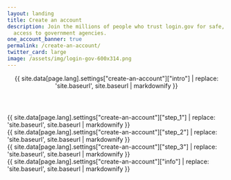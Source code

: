 ```yaml
---
layout: landing
title: Create an account
description: Join the millions of people who trust login.gov for safe, secure
  access to government agencies.
one_account_banner: true
permalink: /create-an-account/
twitter_card: large
image: /assets/img/login-gov-600x314.png
---
```


<div class="create-an-account">
  <div class="container">
    <div class="grid-row">
      <article class="desktop:grid-col-7">
        <header class="intro">
          {{ site.data[page.lang].settings["create-an-account"]["intro"] | replace: 'site.baseurl', site.baseurl | markdownify }}
        </header>
        <div class="step-1 step list">
          {{ site.data[page.lang].settings["create-an-account"]["step_1"] | replace: 'site.baseurl', site.baseurl | markdownify }}
          <div class="mobile step-1-img"></div>
        </div>
        <div class="step-2 step list">
          {{ site.data[page.lang].settings["create-an-account"]["step_2"] | replace: 'site.baseurl', site.baseurl | markdownify }}
          <div class="mobile step-2-img"></div>
        </div>
        <div class="step-3 step list">
          {{ site.data[page.lang].settings["create-an-account"]["step_3"] | replace: 'site.baseurl', site.baseurl | markdownify }}
          <div class="mobile step-3-img"></div>
        </div>
      </article>
      <div class="sidebar desktop:grid-col-4 desktop:grid-offset-1 desktop-lg:grid-col-3 desktop-lg:grid-offset-2">
        <div class="box">
          {{ site.data[page.lang].settings["create-an-account"]["info"] | replace: 'site.baseurl', site.baseurl | markdownify }}
        </div>
      </div>
    </div>
  </div>
</div>
